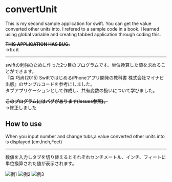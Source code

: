 # convertUnit
This is my second sample application for swift. You can get the value converted other units into. I refered to a sample code in a book. I learned using global variable and creating tabbed application through coding this.  
  
~~**THIS APPLICATION HAS BUG.**~~  
→fix it  
***
swiftの勉強のために作った2つ目のプログラムです。単位換算した値を求めることができます。  
『森 巧尚(2015) SwiftではじめるiPhoneアプリ開発の教科書 株式会社マイナビ出版』のサンプルコードを参考にしました。  
タブアプリケーションとして作成し、共有変数の扱いについて学びました。  
  
~~**このプログラムにはバグがあります(Issues参照)。**~~  
→修正しました  
## How to use
When you input number and change tubs,a value converted other units into is displayed.(cm,Inch,Feet)
***
数値を入力しタブを切り替えるとそれぞれセンチメートル、インチ、フィートに単位換算された値が表示されます。  
  
![例1](https://raw.github.com/wiki/shu-suke/convertUnit/capimg/convertcm.png)
![例2](https://raw.github.com/wiki/shu-suke/convertUnit/capimg/convertInch.png)
![例3](https://raw.github.com/wiki/shu-suke/convertUnit/capimg/convertFeet.png)
